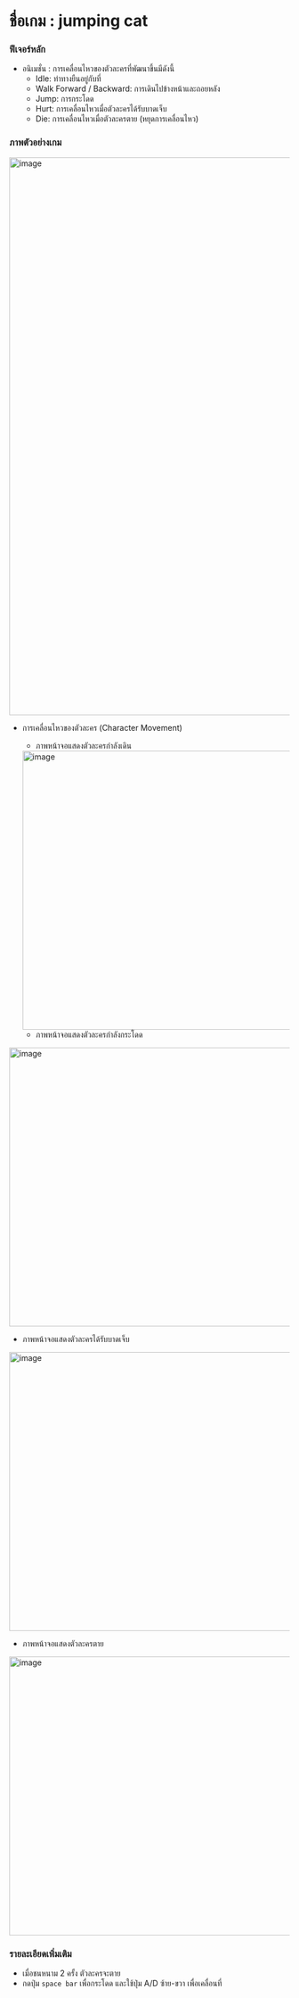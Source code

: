 # ชื่อเกม : jumping cat
### ฟีเจอร์หลัก
- อนิเมชั่น : การเคลื่อนไหวของตัวละครที่พัฒนาขึ้นมีดังนี้
  - Idle: ท่าทางยืนอยู่กับที่
  - Walk Forward / Backward: การเดินไปข้างหน้าและถอยหลัง
  - Jump: การกระโดด
  - Hurt: การเคลื่อนไหวเมื่อตัวละครได้รับบาดเจ็บ
  - Die: การเคลื่อนไหวเมื่อตัวละครตาย (หยุดการเคลื่อนไหว)

### ภาพตัวอย่างเกม
<img width="1411" height="1000" alt="image" src="https://github.com/user-attachments/assets/76642063-4539-483a-8ef0-6f0872692fe8" />

- การเคลื่อนไหวของตัวละคร (Character Movement)
  - ภาพหน้าจอแสดงตัวละครกำลังเดิน
  <img width="1073" height="500" alt="image" src="https://github.com/user-attachments/assets/86fb4809-0976-4e46-b65c-8e66aae0cfab" />

  - ภาพหน้าจอแสดงตัวละครกำลังกระโดด
 <img width="1113" height="500" alt="image" src="https://github.com/user-attachments/assets/b84bd848-fafa-4828-aa7f-2983b41c48e7" />

  - ภาพหน้าจอแสดงตัวละครได้รับบาดเจ็บ
<img width="1071" height="500" alt="image" src="https://github.com/user-attachments/assets/40279dc0-f04b-426f-ade4-11fe0e2da7bb" />

  - ภาพหน้าจอแสดงตัวละครตาย
<img width="1079" height="500" alt="image" src="https://github.com/user-attachments/assets/40abd608-db70-425e-b059-cdf0768722fd" />


### รายละเอียดเพิ่มเติม
- เมื่อชนหนาม 2 ครั้ง ตัวละครจะตาย
- กดปุ่ม `space bar` เพื่อกระโดด และใช้ปุ่ม A/D ซ้าย-ขวา เพื่อเคลื่อนที่

